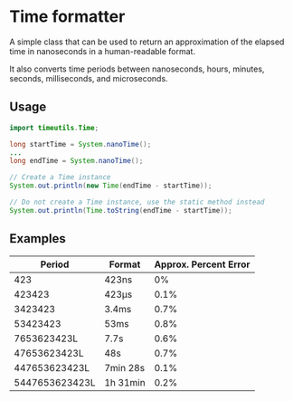 # Time formatter

A simple class that can be used to return an approximation of the elapsed time in nanoseconds in a human-readable format.

It also converts time periods between nanoseconds, hours, minutes, seconds, milliseconds, and microseconds.

## Usage

```java
import timeutils.Time;

long startTime = System.nanoTime();
...
long endTime = System.nanoTime();

// Create a Time instance
System.out.println(new Time(endTime - startTime));

// Do not create a Time instance, use the static method instead
System.out.println(Time.toString(endTime - startTime));
```

## Examples

| Period         | Format   | Approx. Percent Error |
|----------------|----------|-------|
| 423            | 423ns    | 0%    |
| 423423         | 423μs    | 0.1%  |
| 3423423        | 3.4ms    | 0.7%  |
| 53423423       | 53ms     | 0.8%  |
| 7653623423L    | 7.7s     | 0.6%  |
| 47653623423L   | 48s      | 0.7%  |
| 447653623423L  | 7min 28s | 0.1%  |
| 5447653623423L | 1h 31min | 0.2%  |
